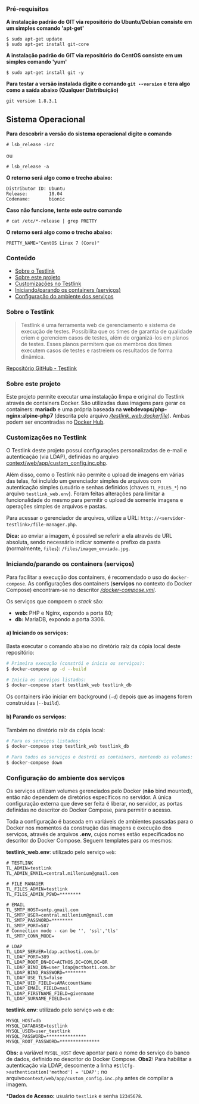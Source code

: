 ### Pré-requisitos

**A instalação padrão do GIT via repositório do Ubuntu/Debian consiste em um simples comando 'apt-get'**
```
$ sudo apt-get update
$ sudo apt-get install git-core
```
**A instalação padrão do GIT via repositório do CentOS consiste em um simples comando 'yum'**
```
$ sudo apt-get install git -y
```

**Para testar a versão instalada digite o comando `git --version` e tera algo como a saída abaixo (Qualquer Distribuição)**
```
git version 1.8.3.1
```
## Sistema Operacional 
**Para descobrir a versão do sistema operacional digite o comando**
```
# lsb_release -irc
```
ou 
```
# lsb_release -a
```
**O retorno será algo como o trecho abaixo:**
```
Distributor ID: Ubuntu
Release:        18.04
Codename:       bionic
```
**Caso não funcione, tente este outro comando**
```
# cat /etc/*-release | grep PRETTY
```
**O retorno será algo como o trecho abaixo:**
```
PRETTY_NAME="CentOS Linux 7 (Core)"
```

### Conteúdo
- [Sobre o Testlink](#sobre-o-testlink)
- [Sobre este projeto](#sobre-este-projeto)
- [Customizações no Testlink](#customizações-no-testlink)
- [Iniciando/parando os containers (serviços)](#iniciandoparando-os-containers-serviços)
- [Configuração do ambiente dos serviços](#configuração-do-ambiente-dos-serviços)

### Sobre o Testlink
> Testlink é uma ferramenta web de gerenciamento e sistema de execução de testes. Possibilita que os times de garantia de qualidade criem e gerenciem casos de testes, além de organizá-los em planos de testes. Esses planos permitem que os membros dos times executem casos de testes e rastreiem os resultados de forma dinâmica.

[Repositório GitHub - Testlink](https://github.com/TestLinkOpenSourceTRMS/testlink-code)

### Sobre este projeto
Este projeto permite executar uma instalação limpa e original do Testlink através de containers Docker. São utilizadas duas imagens para gerar os containers: **mariadb** e uma própria baseada na **webdevops/php-nginx:alpine-php7** (descrita pelo arquivo _[/testlink_web.dockerfile](https://github.com/alyssontkd/testlink-docker/blob/master/testlink_web.dockerfile)_). Ambas podem ser encontradas no [Docker Hub](http://hub.docker.com).

### Customizações no Testlink
O Testlink deste projeto possui configurações personalizadas de e-mail e autenticação (via LDAP), definidas no arquivo [context/web/app/custom_config.inc.php](https://github.com/alyssontkd/testlink-docker/blob/master/context/web/app/custom_config.inc.php).

Além disso, como o Testlink não permite o upload de imagens em várias das telas, foi incluído um gerenciador simples de arquivos com autenticação simples (usuário e senhas definidos (chaves `TL_FILES_*`) no arquivo `testlink_web.env`). Foram feitas alterações para limitar a funcionalidade do mesmo para permitir o upload de somente imagens e operações simples de arquivos e pastas.

Para acessar o gerenciador de arquivos, utilize a URL: `http://<servidor-testlink>/file-manager.php`.

**Dica:** ao enviar a imagem, é possível se referir a ela através de URL absoluta, sendo necessário indicar somente o prefixo da pasta (normalmente, `files`): `/files/imagem_enviada.jpg`.

### Iniciando/parando os containers (serviços)
Para facilitar a execução dos containers, é recomendado o uso do `docker-compose`. As configurações dos containers (**serviços** no contexto do Docker Compose) encontram-se no descritor _[/docker-compose.yml](https://github.com/alyssontkd/testlink-docker/blob/master/docker-compose.yml)_.

Os serviços que compoem o _stack_ são:
- **web:** PHP e Nginx, expondo a porta 80;
- **db:** MariaDB, expondo a porta 3306.

#### a) Iniciando os serviços:
Basta executar o comando abaixo no diretório raíz da cópia local deste repositório:
```bash
# Primeira execução (constrói e inicia os serviços):
$ docker-compose up -d --build

# Inicia os serviços listados:
$ docker-compose start testlink_web testlink_db
```
Os containers irão iniciar em background (`-d`) depois que as imagens forem construídas (`--build`).

#### b) Parando os serviços:
Também no diretório raíz da cópia local:
```bash
# Para os serviços listados:
$ docker-compose stop testlink_web testlink_db

# Para todos os serviços e destrói os containers, mantendo os volumes:
$ docker-compose down
```
### Configuração do ambiente dos serviços
Os serviços utilizam volumes gerenciados pelo Docker (**não** bind mounted), então não dependem de diretórios específicos no servidor. A única configuração externa que deve ser feita é liberar, no servidor, as portas definidas no descritor do Docker Compose, para permitir o acesso.

Toda a configuração é baseada em variáveis de ambientes passadas para o Docker nos momentos da construção das imagens e execução dos serviços, através de arquivos **.env**, cujos nomes estão especificados no descritor do Docker Compose. Seguem templates para os mesmos:

**testlink_web.env**: utilizado pelo serviço `web`:
```
# TESTLINK
TL_ADMIN=testlink
TL_ADMIN_EMAIL=central.millenium@gmail.com

# FILE MANAGER
TL_FILES_ADMIN=testlink
TL_FILES_ADMIN_PSWD=********

# EMAIL
TL_SMTP_HOST=smtp.gmail.com
TL_SMTP_USER=central.millenium@gmail.com
TL_SMTP_PASSWORD=********
TL_SMTP_PORT=587
# Connection mode - can be '', 'ssl','tls'
TL_SMTP_CONN_MODE=

# LDAP
TL_LDAP_SERVER=ldap.acthosti.com.br
TL_LDAP_PORT=389
TL_LDAP_ROOT_DN=DC=ACTHOS,DC=COM,DC=BR
TL_LDAP_BIND_DN=user_ldap@acthosti.com.br
TL_LDAP_BIND_PASSWORD=********
TL_LDAP_USE_TLS=false
TL_LDAP_UID_FIELD=sAMAccountName
TL_LDAP_EMAIL_FIELD=mail
TL_LDAP_FIRSTNAME_FIELD=givenname
TL_LDAP_SURNAME_FIELD=sn
```

**testlink.env**: utilizado pelo serviço `web` e `db`:
```properties
MYSQL_HOST=db
MYSQL_DATABASE=testlink
MYSQL_USER=user_testlink
MYSQL_PASSWORD=***************
MYSQL_ROOT_PASSWORD=***************
```
**Obs:** a variável `MYSQL_HOST` deve apontar para o nome do serviço do banco de dados, definido no descritor do Docker Compose.
**Obs2:** Para habilitar a autenticação via LDAP, descomente a linha `#$tlCfg->authentication['method'] = 'LDAP';` no arquivo`context/web/app/custom_config.inc.php` antes de compilar a imagem.

***Dados de Acesso:** usuário `testlink` e senha `12345678`.
